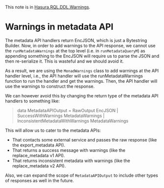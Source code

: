 This note is in [Hasura.RQL.DDL.Warnings](https://github.com/hasura/graphql-engine/blob/master/server/src-lib/Hasura/RQL/DDL/Warnings.hs#L35).

# Warnings in metadata API

The metadata API handlers return EncJSON, which is just a Bytestring Builder. Now, in order to add warnings to the API
response, we cannot use the `runMetadataWarnings` at the top level (i.e. in `runMetadataQueryM`) as appending something
to the EncJSON will require us to parse the JSON and then re-serialize it. This is wasteful and we should avoid it.

As a result, we are using the `MonadWarnings` class to add warnings at the API handler level, i.e., the API handler will
use the runMetadataWarnings function to run the handler and get the warnings. Then, the API handler will use the warnings
to construct the response.

We can however avoid this by changing the return type of the metadata API handlers to something like:

> data MetadataAPIOutput =
>     RawOutput EncJSON
>   | SuccessWithWarnings MetadataWarnings
>   | InconsistentMetadataWithWarnings MetadataWarnings

This will allow us to cater to the metadata APIs:
- That contacts some external service and passes the raw response (like the export_metadata API).
- That returns a success message with warnings (like the replace_metadata v1 API).
- That returns inconsistent metadata with warnings (like the replace_metadata v2 API).

Also, we can expand the scope of `MetadataAPIOutput` to include other types of responses as well in the future.

